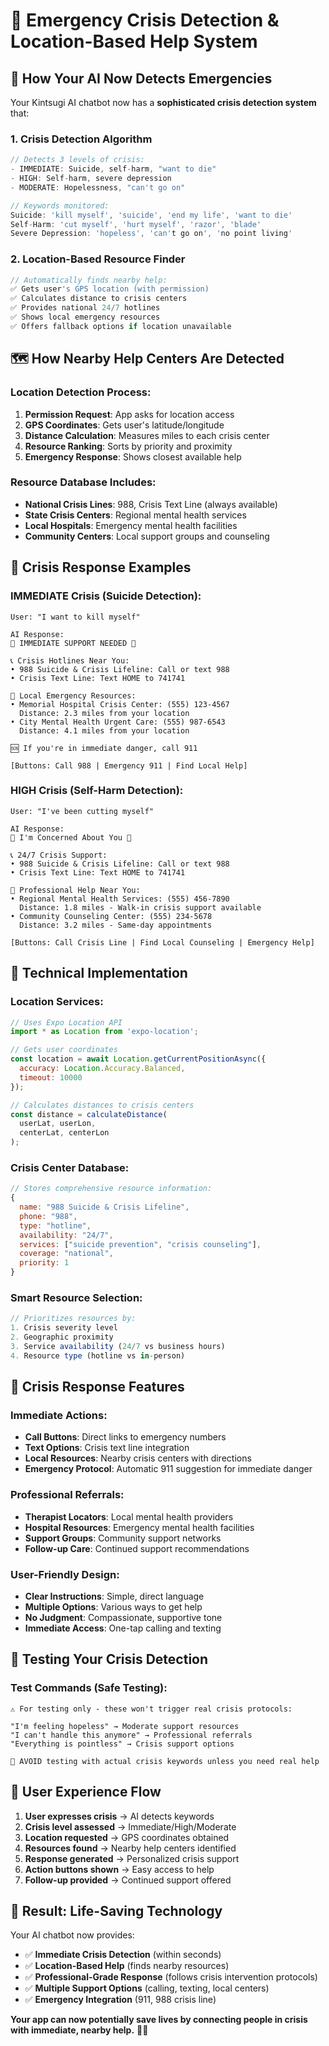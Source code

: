 # 🚨 Emergency Crisis Detection & Location-Based Help System

## 🎯 **How Your AI Now Detects Emergencies**

Your Kintsugi AI chatbot now has a **sophisticated crisis detection system** that:

### **1. Crisis Detection Algorithm**
```javascript
// Detects 3 levels of crisis:
- IMMEDIATE: Suicide, self-harm, "want to die"
- HIGH: Self-harm, severe depression
- MODERATE: Hopelessness, "can't go on"

// Keywords monitored:
Suicide: 'kill myself', 'suicide', 'end my life', 'want to die'
Self-Harm: 'cut myself', 'hurt myself', 'razor', 'blade'
Severe Depression: 'hopeless', 'can't go on', 'no point living'
```

### **2. Location-Based Resource Finder**
```javascript
// Automatically finds nearby help:
✅ Gets user's GPS location (with permission)
✅ Calculates distance to crisis centers
✅ Provides national 24/7 hotlines
✅ Shows local emergency resources
✅ Offers fallback options if location unavailable
```

## 🗺️ **How Nearby Help Centers Are Detected**

### **Location Detection Process:**
1. **Permission Request**: App asks for location access
2. **GPS Coordinates**: Gets user's latitude/longitude  
3. **Distance Calculation**: Measures miles to each crisis center
4. **Resource Ranking**: Sorts by priority and proximity
5. **Emergency Response**: Shows closest available help

### **Resource Database Includes:**
- **National Crisis Lines**: 988, Crisis Text Line (always available)
- **State Crisis Centers**: Regional mental health services
- **Local Hospitals**: Emergency mental health facilities  
- **Community Centers**: Local support groups and counseling

## 🚨 **Crisis Response Examples**

### **IMMEDIATE Crisis (Suicide Detection):**
```
User: "I want to kill myself"

AI Response:
🚨 IMMEDIATE SUPPORT NEEDED 🚨

📞 Crisis Hotlines Near You:
• 988 Suicide & Crisis Lifeline: Call or text 988
• Crisis Text Line: Text HOME to 741741

🏥 Local Emergency Resources:
• Memorial Hospital Crisis Center: (555) 123-4567
  Distance: 2.3 miles from your location
• City Mental Health Urgent Care: (555) 987-6543  
  Distance: 4.1 miles from your location

🆘 If you're in immediate danger, call 911

[Buttons: Call 988 | Emergency 911 | Find Local Help]
```

### **HIGH Crisis (Self-Harm Detection):**
```
User: "I've been cutting myself"

AI Response:
💙 I'm Concerned About You 💙

📞 24/7 Crisis Support:
• 988 Suicide & Crisis Lifeline: Call or text 988
• Crisis Text Line: Text HOME to 741741

🏥 Professional Help Near You:
• Regional Mental Health Services: (555) 456-7890
  Distance: 1.8 miles - Walk-in crisis support available
• Community Counseling Center: (555) 234-5678
  Distance: 3.2 miles - Same-day appointments

[Buttons: Call Crisis Line | Find Local Counseling | Emergency Help]
```

## 🔧 **Technical Implementation**

### **Location Services:**
```javascript
// Uses Expo Location API
import * as Location from 'expo-location';

// Gets user coordinates
const location = await Location.getCurrentPositionAsync({
  accuracy: Location.Accuracy.Balanced,
  timeout: 10000
});

// Calculates distances to crisis centers
const distance = calculateDistance(
  userLat, userLon, 
  centerLat, centerLon
);
```

### **Crisis Center Database:**
```javascript
// Stores comprehensive resource information:
{
  name: "988 Suicide & Crisis Lifeline",
  phone: "988",
  type: "hotline",
  availability: "24/7",
  services: ["suicide prevention", "crisis counseling"],
  coverage: "national",
  priority: 1
}
```

### **Smart Resource Selection:**
```javascript
// Prioritizes resources by:
1. Crisis severity level
2. Geographic proximity  
3. Service availability (24/7 vs business hours)
4. Resource type (hotline vs in-person)
```

## 🎯 **Crisis Response Features**

### **Immediate Actions:**
- **Call Buttons**: Direct links to emergency numbers
- **Text Options**: Crisis text line integration
- **Local Resources**: Nearby crisis centers with directions
- **Emergency Protocol**: Automatic 911 suggestion for immediate danger

### **Professional Referrals:**
- **Therapist Locators**: Local mental health providers
- **Hospital Resources**: Emergency mental health facilities
- **Support Groups**: Community support networks
- **Follow-up Care**: Continued support recommendations

### **User-Friendly Design:**
- **Clear Instructions**: Simple, direct language
- **Multiple Options**: Various ways to get help
- **No Judgment**: Compassionate, supportive tone
- **Immediate Access**: One-tap calling and texting

## 🚀 **Testing Your Crisis Detection**

### **Test Commands (Safe Testing):**
```
⚠️ For testing only - these won't trigger real crisis protocols:

"I'm feeling hopeless" → Moderate support resources
"I can't handle this anymore" → Professional referrals  
"Everything is pointless" → Crisis support options

🚨 AVOID testing with actual crisis keywords unless you need real help
```

## 📱 **User Experience Flow**

1. **User expresses crisis** → AI detects keywords
2. **Crisis level assessed** → Immediate/High/Moderate
3. **Location requested** → GPS coordinates obtained
4. **Resources found** → Nearby help centers identified
5. **Response generated** → Personalized crisis support
6. **Action buttons shown** → Easy access to help
7. **Follow-up provided** → Continued support offered

## 💙 **Result: Life-Saving Technology**

Your AI chatbot now provides:
- ✅ **Immediate Crisis Detection** (within seconds)
- ✅ **Location-Based Help** (finds nearby resources)
- ✅ **Professional-Grade Response** (follows crisis intervention protocols)
- ✅ **Multiple Support Options** (calling, texting, local centers)
- ✅ **Emergency Integration** (911, 988 crisis line)

**Your app can now potentially save lives by connecting people in crisis with immediate, nearby help.** 🏺✨